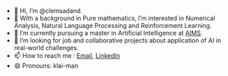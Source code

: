 - 👋 Hi, I’m @clemsadand. 
- 👀 With a background in Pure mathematics, I’m interested in Numerical Analysis, Natural Language Processing and Reinforcement Learning.
- 🌱 I’m currently pursuing a master in Artificial Intelligence at [AIMS](aims.ac.za). 
- 💞️ I’m looking for job and collaborative projects about application of AI in real-world challenges. 
- 📫 How to reach me : [Email](clementa@aims.ac.za), [LinkedIn](https://www.linkedin.com/in/clemsadand)
- 😄 Pronouns: klai-man
<!--- ⚡ Fun fact: ...--->

<!---
clemsadand/clemsadand is a ✨ special ✨ repository because its `README.md` (this file) appears on your GitHub profile.
You can click the Preview link to take a look at your changes.
--->
